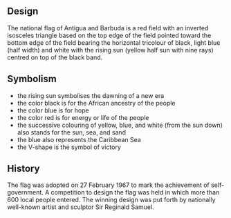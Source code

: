 ## Design

The national flag of Antigua and Barbuda is a red field with an inverted isosceles
triangle based on the top edge of the field pointed toward the bottom edge of the
field bearing the horizontal tricolour of black, light blue (half width) and white
with the rising sun (yellow half sun with nine rays) centred on top of the black band.

## Symbolism

- the rising sun symbolises the dawning of a new era
- the color black is for the African ancestry of the people
- the color blue is for hope
- the color red is for energy or life of the people
- the successive colouring of yellow, blue, and white (from the sun down) also
  stands for the sun, sea, and sand
- the blue also represents the Caribbean Sea
- the V-shape is the symbol of victory

## History

The flag was adopted on 27 February 1967 to mark the achievement of self-government.
A competition to design the flag was held in which more than 600 local people entered.
The winning design was put forth by nationally well-known artist and sculptor
Sir Reginald Samuel.
